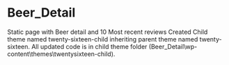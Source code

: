 # Beer_Detail
Static page with Beer detail and 10 Most recent reviews
Created Child theme named twenty-sixteen-child inheriting parent theme named twenty-sixteen.
All updated code is in child theme folder (Beer_Detail\wp-content\themes\twentysixteen-child).
